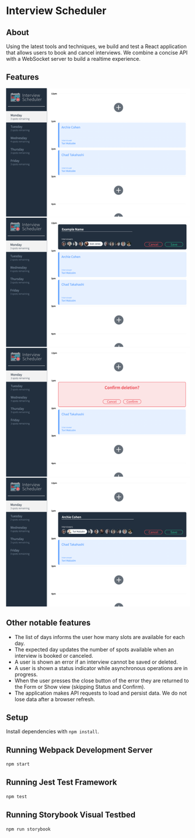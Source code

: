 # Interview Scheduler

## About
 Using the latest tools and techniques, we build and test a React application that allows users to book and cancel interviews. We combine a concise API with a WebSocket server to build a realtime experience.

 ## Features 
 !["Interviews can be booked between Monday and Friday."](https://github.com/MeowPup/scheduler/blob/master/docs/scheduler-homepage.png?raw=true)
 !["A user can book an interview in an empty appointment slot."](https://github.com/MeowPup/scheduler/blob/master/docs/new-interview.png?raw=true)
 !["A user can cancel an existing interview."](https://github.com/MeowPup/scheduler/blob/master/docs/delete-interview.png?raw=true)
 !["A user can edit the details of an existing interview."](https://github.com/MeowPup/scheduler/blob/master/docs/Edit-interview.png?raw=true)

 ## Other notable features
 - The list of days informs the user how many slots are available for each day.
 - The expected day updates the number of spots available when an interview is booked or canceled.
 - A user is shown an error if an interview cannot be saved or deleted.
 - A user is shown a status indicator while asynchronous operations are in progress.
 - When the user presses the close button of the error they are returned to the Form or Show view (skipping Status and Confirm).
 - The application makes API requests to load and persist data. We do not lose data after a browser refresh.

## Setup

Install dependencies with `npm install`.

## Running Webpack Development Server

```sh
npm start
```

## Running Jest Test Framework

```sh
npm test
```

## Running Storybook Visual Testbed

```sh
npm run storybook
```
